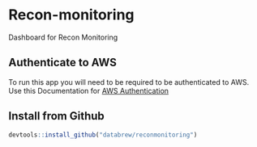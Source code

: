 # Recon-monitoring

Dashboard for Recon Monitoring

## Authenticate to AWS
To run this app you will need to be required to be authenticated to AWS. Use this Documentation for [AWS Authentication](https://github.com/databrew/ecs-data-workflow/blob/main/docs/authentication.md)

## Install from Github
```r
devtools::install_github("databrew/reconmonitoring")
```

